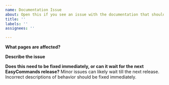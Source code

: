 ```yaml
---
name: Documentation Issue
about: Open this if you see an issue with the documentation that should be fixed
title: ''
labels: ''
assignees: ''

---
```


**What pages are affected?**

**Describe the issue**

**Does this need to be fixed immediately, or can it wait for the next EasyCommands release?**
Minor issues can likely wait till the next release.  Incorrect descriptions of behavior should be fixed immediately.
